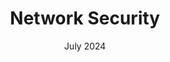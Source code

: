 ---
layout: network-security
title: Network Security
subtitle: July 2024
permalink: /network-security/
---